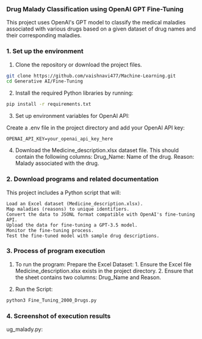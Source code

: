### Drug Malady Classification using OpenAI GPT Fine-Tuning

This project uses OpenAI's GPT model to classify the medical maladies associated with various drugs based on a given dataset of drug names and their corresponding maladies.

### 1. Set up the environment

1. Clone the repository or download the project files.
```bash
git clone https://github.com/vaishnavi477/Machine-Learning.git
cd Generative AI/Fine-Tuning
```

2. Install the required Python libraries by running:
```bash
pip install -r requirements.txt
```
3. Set up environment variables for OpenAI API:

Create a .env file in the project directory and add your OpenAI API key:
```
OPENAI_API_KEY=your_openai_api_key_here
```

4. Download the Medicine_description.xlsx dataset file. This should contain the following columns:
  Drug_Name: Name of the drug.
  Reason: Malady associated with the drug.

### 2. Download programs and related documentation

This project includes a Python script that will:

    Load an Excel dataset (Medicine_description.xlsx).
    Map maladies (reasons) to unique identifiers.
    Convert the data to JSONL format compatible with OpenAI's fine-tuning API.
    Upload the data for fine-tuning a GPT-3.5 model.
    Monitor the fine-tuning process.
    Test the fine-tuned model with sample drug descriptions.

### 3. Process of program execution

1. To run the program:
    Prepare the Excel Dataset:
        1. Ensure the Excel file Medicine_description.xlsx exists in the project directory.
        2. Ensure that the sheet contains two columns: Drug_Name and Reason.

2. Run the Script:
```bash
python3 Fine_Tuning_2000_Drugs.py
```

### 4. Screenshot of execution results



ug_malady.py:








